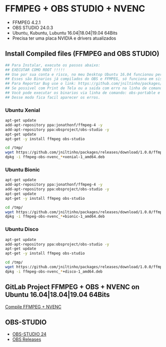 # FFMPEG + OBS STUDIO + NVENC

 * FFMPEG 4.2.1
 * OBS STUDIO 24.0.3
 * Ubuntu, Kubuntu, Lubuntu 16.04|18.04|19.04 64Bits
 * Precisa ter uma placa NVIDIA e drivers atualizados

## Install Compiled files (FFMPEG and OBS STUDIO)

```bash
## Para Instalar, execute os passos abaixo:
## EXECUTAR COMO ROOT !!!!!
## Use por sua conta e risco, no meu Desktop Ubuntu 16.04 funcionou perfeitamente.
## Esses são Binarios já compilados do OBS e FFMPEG, só funciona em sistemas 64Bits.
## Para Reportar Bug use o link: https://github.com/jniltinho/packages/issues.
## Se possivel com Print de Tela ou a saida com erro na linha de comando.
## Você pode executar os binarios via linha de comando: obs-portable e ffmpeg.
## Desse modo fica facil aparecer os erros.
```

### Ubuntu Xenial

```bash
apt-get update
add-apt-repository ppa:jonathonf/ffmpeg-4 -y
add-apt-repository ppa:obsproject/obs-studio -y
apt-get update
apt-get -y install ffmpeg obs-studio

cd /tmp/
wget https://github.com/jniltinho/packages/releases/download/1.0.0/ffmpeg-obs-nvenc_24.0.3+xenial-1_amd64.deb
dpkg -i ffmpeg-obs-nvenc_*+xenial-1_amd64.deb
```

### Ubuntu Bionic

```bash
apt-get update
add-apt-repository ppa:jonathonf/ffmpeg-4 -y
add-apt-repository ppa:obsproject/obs-studio -y
apt-get update
apt-get -y install ffmpeg obs-studio

cd /tmp/
wget https://github.com/jniltinho/packages/releases/download/1.0.0/ffmpeg-obs-nvenc_24.0.3+bionic-1_amd64.deb
dpkg -i ffmpeg-obs-nvenc_*+bionic-1_amd64.deb
```

### Ubuntu Disco

```bash
apt-get update
add-apt-repository ppa:obsproject/obs-studio -y
apt-get update
apt-get -y install ffmpeg obs-studio

cd /tmp/
wget https://github.com/jniltinho/packages/releases/download/1.0.0/ffmpeg-obs-nvenc_24.0.3+disco-1_amd64.deb
dpkg -i ffmpeg-obs-nvenc_*+disco-1_amd64.deb
```

## GitLab Project FFMPEG + OBS + NVENC on Ubuntu 16.04|18.04|19.04 64Bits

[Compile FFMPEG + NVENC](https://github.com/jniltinho/packages)

## OBS-STUDIO

 * [OBS-STUDIO 24](https://github.com/jp9000/obs-studio/wiki/Install-Instructions#manually-compiling-on-debian-based-distros)
 * [OBS Releases](https://github.com/jp9000/obs-studio/releases)
